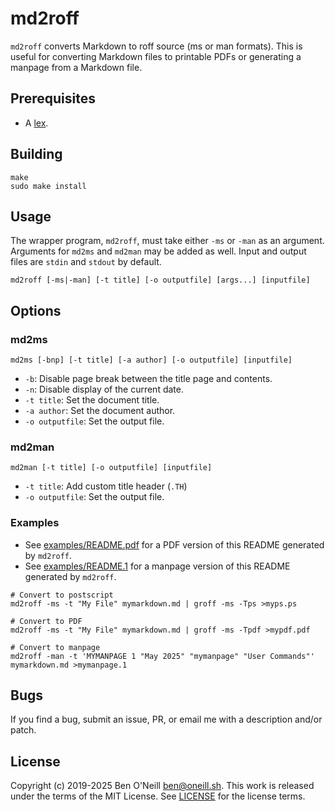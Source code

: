 # md2roff

`md2roff` converts Markdown to roff source (ms or man formats). This is useful
for converting Markdown files to printable PDFs or generating a manpage from
a Markdown file.

## Prerequisites

* A [lex](https://github.com/westes/flex/).

## Building

```shell
make
sudo make install
```

## Usage

The wrapper program, `md2roff`, must take either `-ms` or `-man` as an argument.
Arguments for `md2ms` and `md2man` may be added as well. Input and output files
are `stdin` and `stdout` by default.

```shell
md2roff [-ms|-man] [-t title] [-o outputfile] [args...] [inputfile]
```

## Options

### md2ms

```shell
md2ms [-bnp] [-t title] [-a author] [-o outputfile] [inputfile]
```

* `-b`: Disable page break between the title page and contents.
* `-n`: Disable display of the current date.
* `-t title`: Set the document title.
* `-a author`: Set the document author.
* `-o outputfile`: Set the output file.

### md2man

```shell
md2man [-t title] [-o outputfile] [inputfile]
```

* `-t title`: Add custom title header (`.TH`)
* `-o outputfile`: Set the output file.

### Examples

* See [examples/README.pdf](examples/README.pdf) for a PDF version of this README generated by `md2roff`.
* See [examples/README.1](examples/README.1) for a manpage version of this README generated by `md2roff`.

```shell
# Convert to postscript
md2roff -ms -t "My File" mymarkdown.md | groff -ms -Tps >myps.ps

# Convert to PDF
md2roff -ms -t "My File" mymarkdown.md | groff -ms -Tpdf >mypdf.pdf

# Convert to manpage
md2roff -man -t 'MYMANPAGE 1 "May 2025" "mymanpage" "User Commands"' mymarkdown.md >mymanpage.1
```

## Bugs

If you find a bug, submit an issue, PR, or email me with a description and/or patch.

## License

Copyright (c) 2019-2025 Ben O'Neill <ben@oneill.sh>. This work is released under the
terms of the MIT License. See [LICENSE](LICENSE) for the license terms.
